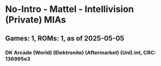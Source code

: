 # No-Intro - Mattel - Intellivision (Private) MIAs
## Games: 1, ROMs: 1, as of 2025-05-05

### DK Arcade (World) (Elektronite) (Aftermarket) (Unl).int, CRC: 136995e3
